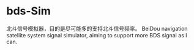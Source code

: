 # bds-Sim
北斗信号模拟器，目的是尽可能多的支持北斗信号频率。 BeiDou navigation satellite system signal simulator, aiming to support more BDS signal as I can.

